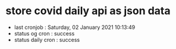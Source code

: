 # store covid daily api as json data

- last cronjob : Saturday, 02 January 2021 10:13:49
- status og cron : success
- status daily cron : success
      
      